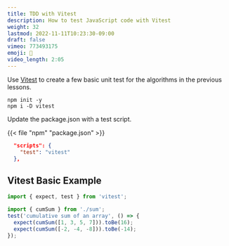 ```yaml
---
title: TDD with Vitest
description: How to test JavaScript code with Vitest
weight: 32
lastmod: 2022-11-11T10:23:30-09:00
draft: false
vimeo: 773493175
emoji: 🧪
video_length: 2:05
---
```


Use [Vitest](https://vitest.dev/) to create a few basic unit test for the algorithms in the previous lessons. 

```shell
npm init -y
npm i -D vitest
```

Update the package.json with a test script. 

{{< file "npm" "package.json" >}}
```json
  "scripts": {
    "test": "vitest"
  },
```

## Vitest Basic Example

```js
import { expect, test } from 'vitest';

import { cumSum } from './sum';
test('cumulative sum of an array', () => {
  expect(cumSum([1, 3, 5, 7])).toBe(16);
  expect(cumSum([-2, -4, -8])).toBe(-14);
});
```

